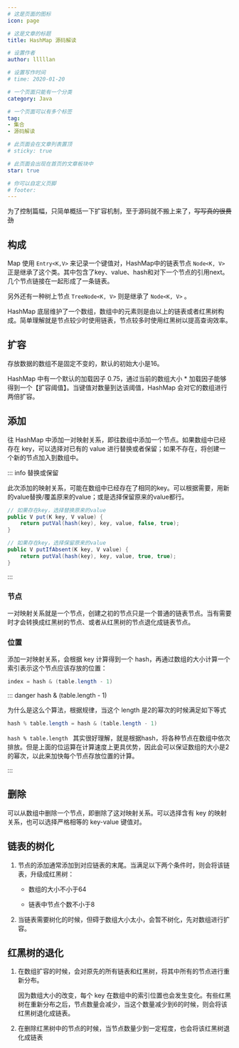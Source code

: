 ```yaml
---
# 这是页面的图标
icon: page

# 这是文章的标题
title: HashMap 源码解读

# 设置作者
author: lllllan

# 设置写作时间
# time: 2020-01-20

# 一个页面只能有一个分类
category: Java

# 一个页面可以有多个标签
tag:
- 集合
- 源码解读

# 此页面会在文章列表置顶
# sticky: true

# 此页面会出现在首页的文章板块中
star: true

# 你可以自定义页脚
# footer: 
---
```








为了控制篇幅，只简单概括一下扩容机制，至于源码就不搬上来了，~~写写真的很费劲~~



## 构成

Map 使用 `Entry<K,V>` 来记录一个键值对，HashMap中的链表节点 `Node<K, V>` 正是继承了这个类。其中包含了key、value、hash和对下一个节点的引用next。几个节点链接在一起形成了一条链表。

另外还有一种树上节点 `TreeNode<K, V>` 则是继承了 `Node<K, V>` 。



HashMap 底层维护了一个数组，数组中的元素则是由以上的链表或者红黑树构成。简单理解就是节点较少时使用链表，节点较多时使用红黑树以提高查询效率。



## 扩容

存放数据的数组不是固定不变的，默认的初始大小是16。

HashMap 中有一个默认的加载因子 0.75，通过当前的数组大小 * 加载因子能够得到一个【扩容阈值】。当键值对数量到达该阈值，HashMap 会对它的数组进行两倍扩容。



## 添加

往 HashMap 中添加一对映射关系，即往数组中添加一个节点。如果数组中已经存在 key，可以选择对已有的 value 进行替换或者保留；如果不存在，将创建一个新的节点加入到数组中。



::: info 替换或保留

此次添加的映射关系，可能在数组中已经存在了相同的key。可以根据需要，用新的value替换/覆盖原来的value；或是选择保留原来的value都行。



```java
// 如果存在key，选择替换原来的value
public V put(K key, V value) {
    return putVal(hash(key), key, value, false, true);
}

// 如果存在key，选择保留原来的value
public V putIfAbsent(K key, V value) {
    return putVal(hash(key), key, value, true, true);
}
```



:::



### 节点

一对映射关系就是一个节点，创建之初的节点只是一个普通的链表节点。当有需要时才会转换成红黑树的节点、或者从红黑树的节点退化成链表节点。



### 位置

添加一对映射关系，会根据 key 计算得到一个 hash，再通过数组的大小计算一个索引表示这个节点应该存放的位置：

```java
index = hash & (table.length - 1)
```



::: danger hash & (table.length - 1)

为什么是这么个算法，根据规律，当这个 length 是2的幂次的时候满足如下等式

```java
hash % table.length = hash & (table.length - 1)
```

`hash % table.length ` 其实很好理解，就是根据hash，将各种节点在数组中依次排放。但是上面的位运算在计算速度上更具优势，因此会可以保证数组的大小是2的幂次，以此来加快每个节点存放位置的计算。

:::





## 删除

可以从数组中删除一个节点，即删除了这对映射关系。可以选择含有 key 的映射关系，也可以选择严格相等的 key-value 键值对。



## 链表的树化



1. 节点的添加通常添加到对应链表的末尾。当满足以下两个条件时，则会将该链表，升级成红黑树：

    - 数组的大小不小于64

    - 链表中节点个数不小于8

2. 当链表需要树化的时候，但碍于数组大小太小，会暂不树化，先对数组进行扩容。



## 红黑树的退化

1. 在数组扩容的时候，会对原先的所有链表和红黑树，将其中所有的节点进行重新分布。

    因为数组大小的改变，每个 key 在数组中的索引位置也会发生变化。有些红黑树在重新分布之后，节点数量会减少，当这个数量减少到6的时候，则会将该红黑树退化成链表。

2. 在删除红黑树中的节点的时候，当节点数量少到一定程度，也会将该红黑树退化成链表



